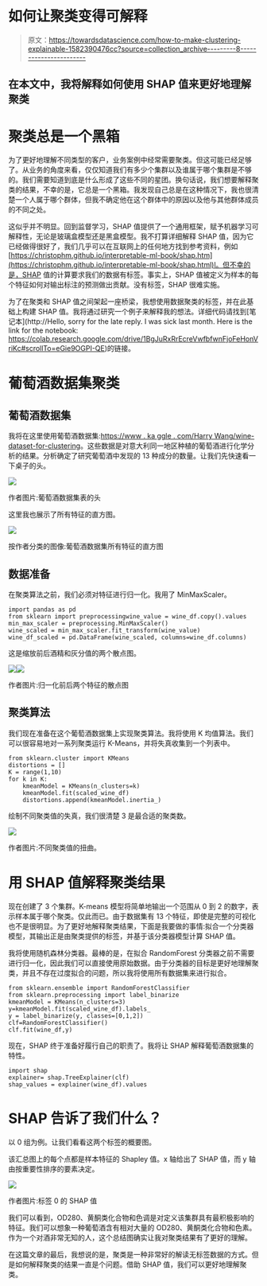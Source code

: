 # 如何让聚类变得可解释

> 原文：<https://towardsdatascience.com/how-to-make-clustering-explainable-1582390476cc?source=collection_archive---------8----------------------->

## 在本文中，我将解释如何使用 SHAP 值来更好地理解聚类

# 聚类总是一个黑箱

为了更好地理解不同类型的客户，业务案例中经常需要聚类。但这可能已经足够了。从业务的角度来看，仅仅知道我们有多少个集群以及谁属于哪个集群是不够的。我们需要知道到底是什么形成了这些不同的星团。换句话说，我们想要解释聚类的结果，不幸的是，它总是一个黑箱。我发现自己总是在这种情况下，我也很清楚一个人属于哪个群体，但我不确定他在这个群体中的原因以及他与其他群体成员的不同之处。

这似乎并不明显。回到监督学习，SHAP 值提供了一个通用框架，赋予机器学习可解释性，无论是玻璃盒模型还是黑盒模型。我不打算详细解释 SHAP 值，因为它已经做得很好了，我们几乎可以在互联网上的任何地方找到参考资料，例如[https://christophm.github.io/interpretable-ml-book/shap.htm](https://christophm.github.io/interpretable-ml-book/shap.html)l。但不幸的是，SHAP 值的计算要求我们的数据有标签。事实上，SHAP 值被定义为样本的每个特征如何对输出标注的预测做出贡献。没有标签，SHAP 很难实施。

为了在聚类和 SHAP 值之间架起一座桥梁，我想使用数据聚类的标签，并在此基础上构建 SHAP 值。我将通过研究一个例子来解释我的想法。详细代码请找到[笔记本](http://Hello, sorry for the late reply. I was sick last month. Here is the link for the notebook: https://colab.research.google.com/drive/1BgJuRxRrEcreVwfbfwnFjoFeHonVriKc#scrollTo=eGie9OGPI-QE)的链接。

# 葡萄酒数据集聚类

## 葡萄酒数据集

我将在这里使用葡萄酒数据集:[https://www . ka ggle . com/Harry Wang/wine-dataset-for-clustering](https://www.kaggle.com/harrywang/wine-dataset-for-clustering)。这些数据是对意大利同一地区种植的葡萄酒进行化学分析的结果。分析确定了研究葡萄酒中发现的 13 种成分的数量。让我们先快速看一下桌子的头。

![](img/1678ac6587414b466bd897bc29d6aa37.png)

作者图片:葡萄酒数据集表的头

这里我也展示了所有特征的直方图。

![](img/3d7d91e00b689c759ead6a2d362f77be.png)

按作者分类的图像:葡萄酒数据集所有特征的直方图

## 数据准备

在聚类算法之前，我们必须对特征进行归一化。我用了 MinMaxScaler。

```
import pandas as pd
from sklearn import preprocessingwine_value = wine_df.copy().values
min_max_scaler = preprocessing.MinMaxScaler()
wine_scaled = min_max_scaler.fit_transform(wine_value)
wine_df_scaled = pd.DataFrame(wine_scaled, columns=wine_df.columns)
```

这是缩放前后酒精和灰分值的两个散点图。

![](img/d54fb70b01c2583f7d9a59a1682134af.png)![](img/f6a25fb57bb3e38cf83d39243532734a.png)

作者图片:归一化前后两个特征的散点图

## 聚类算法

我们现在准备在这个葡萄酒数据集上实现聚类算法。我将使用 K 均值算法。我们可以很容易地对一系列聚类运行 K-Means，并将失真收集到一个列表中。

```
from sklearn.cluster import KMeans
distortions = []
K = range(1,10)
for k in K:
    kmeanModel = KMeans(n_clusters=k)
    kmeanModel.fit(scaled_wine_df)
    distortions.append(kmeanModel.inertia_)
```

绘制不同聚类值的失真，我们很清楚 3 是最合适的聚类数。

![](img/2f9ee170c8a1a8032013e7e1de4ba451.png)

作者图片:不同聚类值的扭曲。

# 用 SHAP 值解释聚类结果

现在创建了 3 个集群。K-means 模型将简单地输出一个范围从 0 到 2 的数字，表示样本属于哪个聚类。仅此而已。由于数据集有 13 个特征，即使是完整的可视化也不是很明显。为了更好地解释聚类结果，下面是我要做的事情:拟合一个分类器模型，其输出正是由聚类提供的标签，并基于该分类器模型计算 SHAP 值。

我将使用随机森林分类器。最棒的是，在拟合 RandomForest 分类器之前不需要进行归一化，因此我们可以直接使用原始数据。由于分类器的目标是更好地理解聚类，并且不存在过度拟合的问题，所以我将使用所有数据集来进行拟合。

```
from sklearn.ensemble import RandomForestClassifier
from sklearn.preprocessing import label_binarize
kmeanModel = KMeans(n_clusters=3)
y=kmeanModel.fit(scaled_wine_df).labels_
y = label_binarize(y, classes=[0,1,2])
clf=RandomForestClassifier()
clf.fit(wine_df,y)
```

现在，SHAP 终于准备好履行自己的职责了。我将让 SHAP 解释葡萄酒数据集的特性。

```
import shap
explainer= shap.TreeExplainer(clf)
shap_values = explainer(wine_df).values
```

# SHAP 告诉了我们什么？

以 0 组为例。让我们看看这两个标签的概要图。

该汇总图上的每个点都是样本特征的 Shapley 值。x 轴给出了 SHAP 值，而 y 轴由按重要性排序的要素决定。

![](img/d4430f3df06657cc5b66c471005b68f7.png)

作者图片:标签 0 的 SHAP 值

我们可以看到，OD280、黄酮类化合物和色调是对定义该集群具有最积极影响的特征。我们可以想象一种葡萄酒含有相对大量的 OD280、黄酮类化合物和色素。作为一个对酒非常无知的人，这个总结图确实让我对聚类结果有了更好的理解。

在这篇文章的最后，我想说的是，聚类是一种非常好的解读无标签数据的方式。但是如何解释聚类的结果一直是个问题。借助 SHAP 值，我们可以更好地理解聚类。